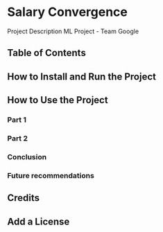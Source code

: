 # Salary Convergence
Project Description
ML Project - Team Google
## Table of Contents
## How to Install and Run the Project
## How to Use the Project
### Part 1
### Part 2
### Conclusion 
### Future recommendations
## Credits
## Add a License
